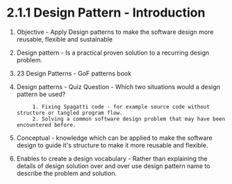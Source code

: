 # 2.1.1 Design Pattern - Introduction

1. Objective - Apply Design patterns to make the software design more reusable, flexible and sustainable

2. Design pattern - Is a practical proven solution to a recurring design problem.

3. 23 Design Patterns - GoF patterns book 

4. Design patterns - Quiz Question - Which two situations would a design pattern be used? 

            1. Fixing Spagatti code - for example source code without structure or tangled program flow.
            2. Solving a common software design problem that may have been encountered before.

5. Conceptual - knowledge which can be applied to make the software design to guide it's structure to make it more reusable and flexible.

6. Enables to create a design vocabulary - Rather than explaining the details of design solution over and over use design pattern name to describe the problem and solution.

